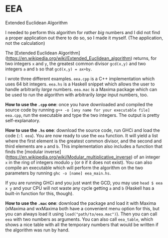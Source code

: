 # EEA
Extended Euclidean Algorithm

I needed to perform this algorithm for _rather big_ numbers and I did not find a proper application out there to do so, so I made it myself. (The application, not the calculation)

The [Extended Euclidean Algorithm] (https://en.wikipedia.org/wiki/Extended_Euclidean_algorithm) returns, for two integers `x` and `y`, the greatest common divisor `gcd(x,y)` and two integers `a` and `b` so that `gcd(x,y) = ax+by`.

I wrote three different examples. `eea.cpp` is a C++ implementation which uses 64 bit integers. `eea.hs` is a Haskell snippet which allows the user to handle arbitrarily _large_ numbers. `eea.mac` is a Maxima package which can be used to run the algorithm with arbitrarily _large_ input numbers, too.

__How to use the `.cpp` one__: once you have downloaded and compiled the source code by running `g++ -o [any name for your executable file] eea.cpp`, run the executable and type the two integers. The output is pretty self-explanatory.

__How to use the `.hs` one__: download the source code, run GHCi and load the code (`:l eea`). You are now ready to use the `eea` function. It will yield a list where the first element is the greatest common divisor, and the second and third elements are `a` and `b`. This implementation also includes a function that finds the [modular inverse] (https://en.wikipedia.org/wiki/Modular_multiplicative_inverse) of an integer `x` in the ring of integers modulo `y` (or `0` if it does not exist). You can also compile an executable which will perform the algorithm on the two parameters by running `ghc -o [name] eea_main.hs`.

If you are running GHCi and you just want the GCD, you may use `head $ eea x y` and your CPU will not waste any cycle getting `a` and `b` (Haskell has a built-in function for this, though).

__How to use the `.mac` one__: download the package and load it with Maxima (xMaxima and wxMaxima both have a convenient menu option for this, but you can always load it using `load("path/to/eea.mac")`). Then you can call `eea` with two numbers as arguments. You can also call `eea_table`, which shows a nice table with all the temporary numbers that would be written if the algorithm was run by hand.
